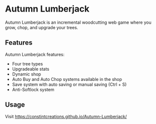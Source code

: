 # Autumn Lumberjack
Autumn Lumberjack is an incremental woodcutting web game where you grow, chop, and upgrade your trees. 

## Features
Autumn Lumberjack features:
- Four tree types
- Upgradeable stats
- Dynamic shop
- Auto Buy and Auto Chop systems available in the shop
- Save system with auto saving or manual saving (Ctrl + S)
- Anti-Softlock system

## Usage
Visit https://constintcreations.github.io/Autumn-Lumberjack/
